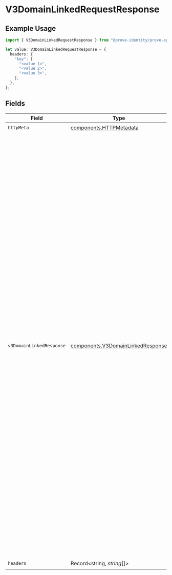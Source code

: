 # V3DomainLinkedRequestResponse

## Example Usage

```typescript
import { V3DomainLinkedRequestResponse } from "@prove-identity/prove-api/models/operations";

let value: V3DomainLinkedRequestResponse = {
  headers: {
    "key": [
      "<value 1>",
      "<value 2>",
      "<value 3>",
    ],
  },
};
```

## Fields

| Field                                                                                                                                                                                                                                                                                                                                                                                                                                                                                                                                                                                                                                                                                                                                                                                                                          | Type                                                                                                                                                                                                                                                                                                                                                                                                                                                                                                                                                                                                                                                                                                                                                                                                                           | Required                                                                                                                                                                                                                                                                                                                                                                                                                                                                                                                                                                                                                                                                                                                                                                                                                       | Description                                                                                                                                                                                                                                                                                                                                                                                                                                                                                                                                                                                                                                                                                                                                                                                                                    | Example                                                                                                                                                                                                                                                                                                                                                                                                                                                                                                                                                                                                                                                                                                                                                                                                                        |
| ------------------------------------------------------------------------------------------------------------------------------------------------------------------------------------------------------------------------------------------------------------------------------------------------------------------------------------------------------------------------------------------------------------------------------------------------------------------------------------------------------------------------------------------------------------------------------------------------------------------------------------------------------------------------------------------------------------------------------------------------------------------------------------------------------------------------------ | ------------------------------------------------------------------------------------------------------------------------------------------------------------------------------------------------------------------------------------------------------------------------------------------------------------------------------------------------------------------------------------------------------------------------------------------------------------------------------------------------------------------------------------------------------------------------------------------------------------------------------------------------------------------------------------------------------------------------------------------------------------------------------------------------------------------------------ | ------------------------------------------------------------------------------------------------------------------------------------------------------------------------------------------------------------------------------------------------------------------------------------------------------------------------------------------------------------------------------------------------------------------------------------------------------------------------------------------------------------------------------------------------------------------------------------------------------------------------------------------------------------------------------------------------------------------------------------------------------------------------------------------------------------------------------ | ------------------------------------------------------------------------------------------------------------------------------------------------------------------------------------------------------------------------------------------------------------------------------------------------------------------------------------------------------------------------------------------------------------------------------------------------------------------------------------------------------------------------------------------------------------------------------------------------------------------------------------------------------------------------------------------------------------------------------------------------------------------------------------------------------------------------------ | ------------------------------------------------------------------------------------------------------------------------------------------------------------------------------------------------------------------------------------------------------------------------------------------------------------------------------------------------------------------------------------------------------------------------------------------------------------------------------------------------------------------------------------------------------------------------------------------------------------------------------------------------------------------------------------------------------------------------------------------------------------------------------------------------------------------------------ |
| `httpMeta`                                                                                                                                                                                                                                                                                                                                                                                                                                                                                                                                                                                                                                                                                                                                                                                                                     | [components.HTTPMetadata](../../models/components/httpmetadata.md)                                                                                                                                                                                                                                                                                                                                                                                                                                                                                                                                                                                                                                                                                                                                                             | :heavy_check_mark:                                                                                                                                                                                                                                                                                                                                                                                                                                                                                                                                                                                                                                                                                                                                                                                                             | N/A                                                                                                                                                                                                                                                                                                                                                                                                                                                                                                                                                                                                                                                                                                                                                                                                                            |                                                                                                                                                                                                                                                                                                                                                                                                                                                                                                                                                                                                                                                                                                                                                                                                                                |
| `v3DomainLinkedResponse`                                                                                                                                                                                                                                                                                                                                                                                                                                                                                                                                                                                                                                                                                                                                                                                                       | [components.V3DomainLinkedResponse](../../models/components/v3domainlinkedresponse.md)                                                                                                                                                                                                                                                                                                                                                                                                                                                                                                                                                                                                                                                                                                                                         | :heavy_minus_sign:                                                                                                                                                                                                                                                                                                                                                                                                                                                                                                                                                                                                                                                                                                                                                                                                             | Successful request.                                                                                                                                                                                                                                                                                                                                                                                                                                                                                                                                                                                                                                                                                                                                                                                                            | {<br/>"linkedTo": [<br/>{<br/>"name": "name",<br/>"pcid": "pcid",<br/>"acceptedString": "acceptedString",<br/>"acceptedAt": 6<br/>},<br/>{<br/>"name": "name",<br/>"pcid": "pcid",<br/>"acceptedString": "acceptedString",<br/>"acceptedAt": 6<br/>}<br/>],<br/>"linkedFrom": [<br/>{<br/>"name": "name",<br/>"pcid": "pcid",<br/>"acceptedString": "acceptedString",<br/>"acceptedAt": 0<br/>},<br/>{<br/>"name": "name",<br/>"pcid": "pcid",<br/>"acceptedString": "acceptedString",<br/>"acceptedAt": 0<br/>}<br/>],<br/>"requestsTo": [<br/>{<br/>"requestedAt": 5,<br/>"name": "name",<br/>"requestedString": "requestedString",<br/>"pcid": "pcid"<br/>},<br/>{<br/>"requestedAt": 5,<br/>"name": "name",<br/>"requestedString": "requestedString",<br/>"pcid": "pcid"<br/>}<br/>],<br/>"requestsFrom": [<br/>{<br/>"requestedAt": 1,<br/>"name": "name",<br/>"requestedString": "requestedString",<br/>"pcid": "pcid"<br/>},<br/>{<br/>"requestedAt": 1,<br/>"name": "name",<br/>"requestedString": "requestedString",<br/>"pcid": "pcid"<br/>}<br/>]<br/>} |
| `headers`                                                                                                                                                                                                                                                                                                                                                                                                                                                                                                                                                                                                                                                                                                                                                                                                                      | Record<string, *string*[]>                                                                                                                                                                                                                                                                                                                                                                                                                                                                                                                                                                                                                                                                                                                                                                                                     | :heavy_check_mark:                                                                                                                                                                                                                                                                                                                                                                                                                                                                                                                                                                                                                                                                                                                                                                                                             | N/A                                                                                                                                                                                                                                                                                                                                                                                                                                                                                                                                                                                                                                                                                                                                                                                                                            |                                                                                                                                                                                                                                                                                                                                                                                                                                                                                                                                                                                                                                                                                                                                                                                                                                |